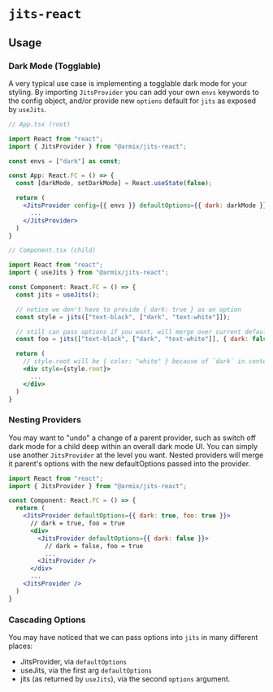 # `jits-react`

## Usage

### Dark Mode (Togglable)

A very typical use case is implementing a togglable dark mode for your styling.
By importing `JitsProvider` you can add your own `envs` keywords to the config
object, and/or provide new `options` default for `jits` as exposed by `useJits`.

```jsx
// App.tsx (root)

import React from "react";
import { JitsProvider } from "@armix/jits-react";

const envs = ["dark"] as const;

const App: React.FC = () => {
  const [darkMode, setDarkMode] = React.useState(false);

  return (
    <JitsProvider config={{ envs }} defaultOptions={{ dark: darkMode }}>
      ...
    </JitsProvider>
  )
}

// Component.tsx (child)

import React from "react";
import { useJits } from "@armix/jits-react";

const Component: React.FC = () => {
  const jits = useJits();

  // notice we don't have to provide { dark: true } as an option
  const style = jits(["text-black", ["dark", "text-white"]]);

  // still can pass options if you want, will merge over current defaults
  const foo = jits(["text-black", ["dark", "text-white"]], { dark: false });

  return (
    // style.root will be { color: "white" } because of `dark` in context
    <div style={style.root}>
      ...
    </div>
  )
}
```

### Nesting Providers

You may want to "undo" a change of a parent provider, such as switch off dark
mode for a child deep within an overall dark mode UI. You can simply use another
`JitsProvider` at the level you want. Nested providers will merge it parent's
options with the new defaultOptions passed into the provider.

```jsx
import React from "react";
import { JitsProvider } from "@armix/jits-react";

const Component: React.FC = () => {
  return (
    <JitsProvider defaultOptions={{ dark: true, foo: true }}>
      // dark = true, foo = true
      <div>
        <JitsProvider defaultOptions={{ dark: false }}>
          // dark = false, foo = true
          ...
        <JitsProvider />
      </div>
      ...
    <JitsProvider />
  )
}
```

### Cascading Options

You may have noticed that we can pass options into `jits` in many different
places:

- JitsProvider, via `defaultOptions`
- useJits, via the first arg `defaultOptions`
- jits (as returned by `useJits`), via the second `options` argument.
